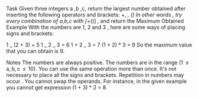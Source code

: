Task
Given three integers a ,b ,c, return the largest number obtained after inserting the following operators and brackets: +, _, ()
In other words , try every combination of a,b,c with [_+()] , and return the Maximum Obtained
Example
With the numbers are 1, 2 and 3 , here are some ways of placing signs and brackets:

1 _ (2 + 3) = 5
1 _ 2 _ 3 = 6
1 + 2 _ 3 = 7
(1 + 2) \* 3 = 9
So the maximum value that you can obtain is 9.

Notes
The numbers are always positive.
The numbers are in the range (1  ≤  a, b, c  ≤  10).
You can use the same operation more than once.
It's not necessary to place all the signs and brackets.
Repetition in numbers may occur .
You cannot swap the operands. For instance, in the given example you cannot get expression (1 + 3) \* 2 = 8.
